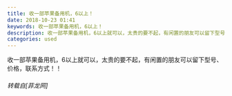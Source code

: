 ```yaml
---
title: 收一部苹果备用机，6以上！
date: 2018-10-23 01:41
keywords: 收一部苹果备用机，6以上！
description: 收一部苹果备用机，6以上就可以，太贵的要不起，有闲置的朋友可以留下型号、价格，联系方式！！
categories: used
---
```

<td class="t_f" id="postmessage_2143037">

<img alt="" border="0" onclick="" onmouseover="" smilieid="105" src="static/image/smiley/qiubilong/4.gif"/>收一部苹果备用机，6以上就可以，太贵的要不起，有闲置的朋友可以留下型号、价格，联系方式！！</td>
###### 转载自[菲龙网]